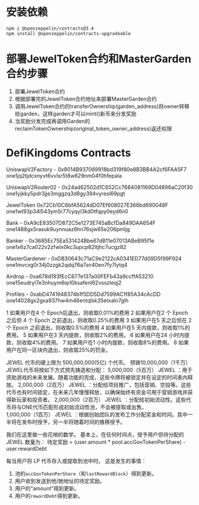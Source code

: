 

# 安装依赖

```
npm i @openzeppelin/contracts@3.4 
npm install @openzeppelin/contracts-upgradeable

```

# 部署JewelToken合约和MasterGarden合约步骤
1. 部署JewelToken合约
2. 根据部署完的JewelToken合约地址来部署MasterGarden合约
3. 调用JewelToken合约的transferOwnership(garden_address)将owner转移给garden，这样garden才可以mint()新币来分发奖励
4. 当奖励分发完成再调用Garden的reclaimTokenOwnership(original_token_owner_address)返还权限


# DefiKingdoms Contracts

UniswapV2Factory - 0x9014B937069918bd319f80e8B3BB4A2cf6FAA5F7
one1jq2tjdcxnyvt6vvlsr5t8w629nm04f0hfepala

UniswapV2Router02 - 0x24ad62502d1C652Cc7684081169D04896aC20f30
one1yjkky5pdr3jje3mggzq3d8gy394vyresl69pgt

JewelToken 0x72Cb10C6bfA5624dD07Ef608027E366bd690048F
one1wt93p34l543ym5r77cyqyl3kd0tfqpy0eyd6n0

Bank - 0xA9cE83507D872C5e1273E745aBcfDa849DAA654F
one1488gx5rasuk9uynnuaz6hn76sjw65e206pmljg

Banker - 0x3685Ec75Ea531424Bbe67dB11e07013ABeB95f1e
one1x6z7ca022v2zfwlx0kc3upcp82ltjhc7ucgz82

MasterGardener - 0xDB30643c71aC9e2122cA0341ED77d09D5f99F924
one1mvcxg0r34j0zzgk2qdq76a7sn40en7fy7lytq4

Airdrop - 0xa678d193fEcC677e137a00FEFb43a9ccffA53210
one15eudryl7e3nhuym6qrl0ksafenl62vsszleqj2

Profiles - 0xabD4741948374b1f5DD5Dd7599AC1f85A34cAcDD
one14028gx2gxa937hw4m46entqlsk35etxaln7glh



1 如果用户在4 个 Epoch后退出，则收取0.01%的费用
2 如果用户在2 个 Epoch之后但 4 个 Epoch 之前退出，则收取0.25%的费用
3 如果用户在5 天之后但在 2 个 Epoch 之前退出，则收取0.5%的费用
4 如果用户在5 天内提款，则收取1%的费用。
5 如果用户在3 天内提款，则收取2%的费用。
6 如果用户在24 小时内提款，则收取4%的费用。
7 如果用户在1 小时内提款，则收取8%的费用。
8 如果用户在同一区块内退出，则收取25%的罚金。



JEWEL 代币的硬上限为 500,000,000(5亿) 个代币。
预铸10,000,000（1千万） JEWEL代币将按如下方式预先铸造和分配：
5,000,000（5百万） JEWEL ：用于资助游戏的未来发展。随着功能的完成，这些令牌将被锁定并在设定的时间表内释放。
2,000,000（2百万） JEWEL ：分配给项目推广，包括营销、空投等。这些代币也有时间锁定，在未来几年慢慢释放，以确保始终有资金可用于营销游戏并获得新玩家和投资者。
2,000,000（2百万） JEWEL ：分配给初始流动性。这些代币将与ONE代币匹配形成初始流动性池，不会被提取或出售。	
1,000,000（1百万） JEWEL ：根据创始团队的发布工作分配奖金和时间。其中一半将在发布时授予，另一半将随着时间的推移授予。


我们在这里做一些花哨的数学。 基本上，在任何时间点，授予用户但待分配的 JEWEL 数量为：
待定奖励 = (user.amount * pool.accGovTokenPerShare) - user.rewardDebt

每当用户将 LP 代币存入或提取到池中时。 这是发生的事情：
1. 池的`accGovTokenPerShare`（和`lastRewardBlock`）得到更新。
2. 用户收到发送到他/她地址的待定奖励。
3. 用户的“amount”得到更新。
4. 用户的`rewardDebt`得到更新。
